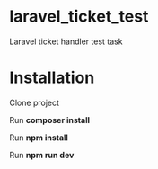 # laravel_ticket_test
Laravel ticket handler test task

# Installation
Clone project

Run **composer install**

Run **npm install**

Run **npm run dev**
